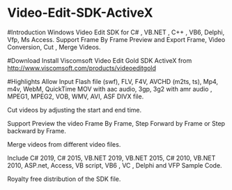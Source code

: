 # Video-Edit-SDK-ActiveX

#Introduction
Windows Video Edit SDK for C# , VB.NET , C++ , VB6, Delphi, Vfp, Ms Access. Support Frame By Frame Preview and Export Frame, Video Conversion, Cut , Merge Videos.

#Download
Install Viscomsoft Video Edit Gold SDK ActiveX from http://www.viscomsoft.com/products/videoeditgold

#Highlights
Allow Input Flash file (swf), FLV, F4V, AVCHD (m2ts, ts), Mp4, m4v, WebM, QuickTime MOV with aac audio, 3gp, 3g2 with amr audio , MPEG1, MPEG2, VOB, WMV, AVI, ASF DIVX file. 

Cut videos by adjusting the start and end time.

Support Preview the video Frame By Frame, Step Forward by Frame or Step backward by Frame.

 Merge videos from different video files.
 
 Include C# 2019, C# 2015, VB.NET 2019, VB.NET 2015, C# 2010, VB.NET 2010, ASP.net, Access, VB script, VB6 , VC , Delphi and VFP Sample Code.
 
 Royalty free distribution of the SDK file.

